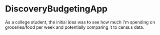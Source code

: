 # DiscoveryBudgetingApp
As a college student, the initial idea was to see how much I'm spending on groceries/food per week and potentially comparing it to census data.
